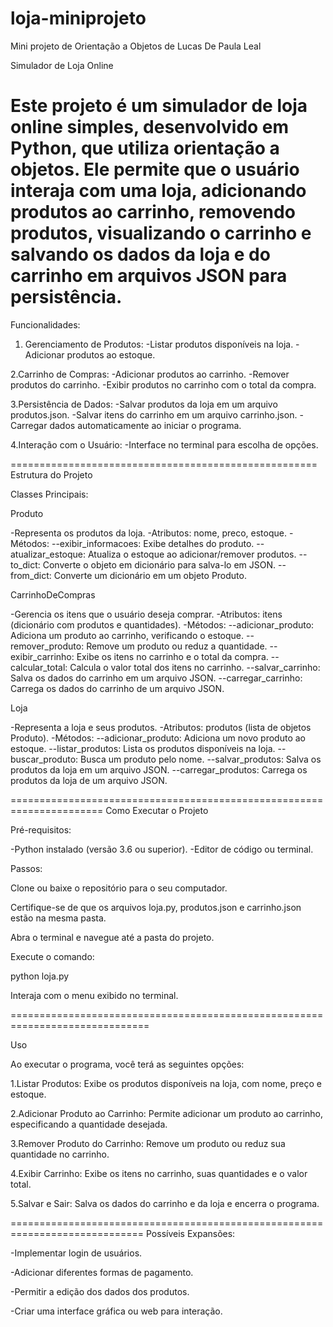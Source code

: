 # loja-miniprojeto
Mini projeto de Orientação a Objetos de Lucas De Paula Leal

Simulador de Loja Online

Este projeto é um simulador de loja online simples, desenvolvido em Python, que utiliza orientação a objetos. Ele permite que o usuário interaja com uma loja, adicionando produtos ao carrinho, removendo produtos, visualizando o carrinho e salvando os dados da loja e do carrinho em arquivos JSON para persistência.
=============================================================
Funcionalidades:
1. Gerenciamento de Produtos:
-Listar produtos disponíveis na loja.
-Adicionar produtos ao estoque.

2.Carrinho de Compras:
-Adicionar produtos ao carrinho.
-Remover produtos do carrinho.
-Exibir produtos no carrinho com o total da compra.

3.Persistência de Dados:
-Salvar produtos da loja em um arquivo produtos.json.
-Salvar itens do carrinho em um arquivo carrinho.json.
-Carregar dados automaticamente ao iniciar o programa.

4.Interação com o Usuário:
-Interface no terminal para escolha de opções.

=====================================================
Estrutura do Projeto

Classes Principais:

Produto

-Representa os produtos da loja.
-Atributos: nome, preco, estoque.
-Métodos:
--exibir_informacoes: Exibe detalhes do produto.
--atualizar_estoque: Atualiza o estoque ao adicionar/remover produtos.
--to_dict: Converte o objeto em dicionário para salva-lo em JSON.
--from_dict: Converte um dicionário em um objeto Produto.

CarrinhoDeCompras

-Gerencia os itens que o usuário deseja comprar.
-Atributos: itens (dicionário com produtos e quantidades).
-Métodos:
--adicionar_produto: Adiciona um produto ao carrinho, verificando o estoque.
--remover_produto: Remove um produto ou reduz a quantidade.
--exibir_carrinho: Exibe os itens no carrinho e o total da compra.
--calcular_total: Calcula o valor total dos itens no carrinho.
--salvar_carrinho: Salva os dados do carrinho em um arquivo JSON.
--carregar_carrinho: Carrega os dados do carrinho de um arquivo JSON.

Loja

-Representa a loja e seus produtos.
-Atributos: produtos (lista de objetos Produto).
-Métodos:
--adicionar_produto: Adiciona um novo produto ao estoque.
--listar_produtos: Lista os produtos disponíveis na loja.
--buscar_produto: Busca um produto pelo nome.
--salvar_produtos: Salva os produtos da loja em um arquivo JSON.
--carregar_produtos: Carrega os produtos da loja de um arquivo JSON.

======================================================================
Como Executar o Projeto

Pré-requisitos:

-Python instalado (versão 3.6 ou superior).
-Editor de código ou terminal.

Passos:

Clone ou baixe o repositório para o seu computador.

Certifique-se de que os arquivos loja.py, produtos.json e carrinho.json estão na mesma pasta.

Abra o terminal e navegue até a pasta do projeto.

Execute o comando:

python loja.py

Interaja com o menu exibido no terminal.

==============================================================================

Uso

Ao executar o programa, você terá as seguintes opções:

1.Listar Produtos: Exibe os produtos disponíveis na loja, com nome, preço e estoque.

2.Adicionar Produto ao Carrinho: Permite adicionar um produto ao carrinho, especificando a quantidade desejada.

3.Remover Produto do Carrinho: Remove um produto ou reduz sua quantidade no carrinho.

4.Exibir Carrinho: Exibe os itens no carrinho, suas quantidades e o valor total.

5.Salvar e Sair: Salva os dados do carrinho e da loja e encerra o programa.


=============================================================================
Possíveis Expansões:

-Implementar login de usuários.

-Adicionar diferentes formas de pagamento.

-Permitir a edição dos dados dos produtos.

-Criar uma interface gráfica ou web para interação.

